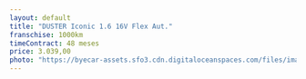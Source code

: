 ```yaml
---
layout: default
title: "DUSTER Iconic 1.6 16V Flex Aut."
franschise: 1000km
timeContract: 48 meses
price: 3.039,00
photo: "https://byecar-assets.sfo3.cdn.digitaloceanspaces.com/files/imagens/veiculos/025300-6/1.png"
---
```

